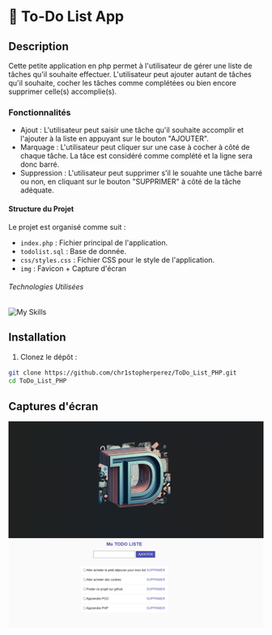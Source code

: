 # :page_with_curl: To-Do List App #

## Description ##

Cette petite application en php permet à l'utilisateur de gérer une liste de tâches qu'il souhaite effectuer. L'utilisateur peut ajouter autant de tâches qu'il souhaite, cocher les tâches comme complétées ou bien encore supprimer celle(s) accomplie(s).

### Fonctionnalités ###

- Ajout : L'utilisateur peut saisir une tâche qu'il souhaite accomplir et l'ajouter à la liste en appuyant sur le bouton "AJOUTER".
- Marquage : L'utilisateur peut cliquer sur une case à cocher à côté de chaque tâche. La tâce est considéré comme complété et la ligne sera donc barré.
- Suppression : L'utilisateur peut supprimer s'il le souahte une tâche barré ou non, en cliquant sur le bouton "SUPPRIMER" à côté de la tâche adéquate.

#### Structure du Projet ####

Le projet est organisé comme suit :

- `index.php` : Fichier principal de l'application.
- `todolist.sql` : Base de donnée.
- `css/styles.css` : Fichier CSS pour le style de l'application.
- `img` : Favicon + Capture d'écran

###### Technologies Utilisées ######

![My Skills](https://skillicons.dev/icons?i=mysql,php,js,css,html)

## Installation

1. Clonez le dépôt :

```bash
git clone https://github.com/chr1stopherperez/ToDo_List_PHP.git
cd ToDo_List_PHP

```

## Captures d'écran

<p align="center">
  <img src="Capture1.png" alt="Capture d'écran 1" width="1000"/>
  <img src="Capture2.png" alt="Capture d'écran 2" width="1000"/>
</p>